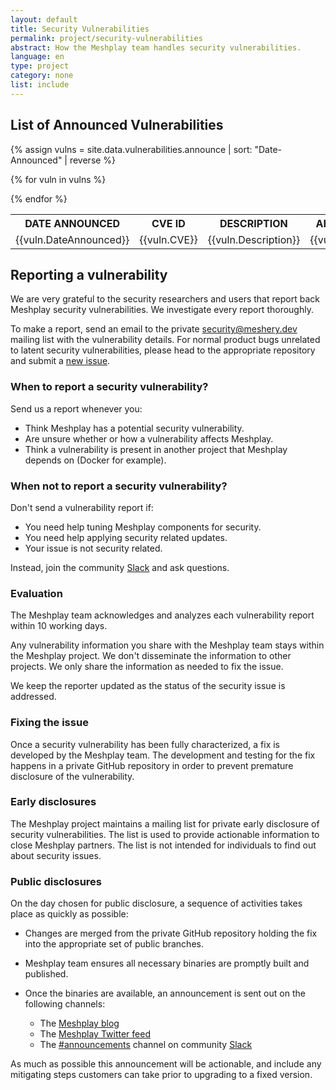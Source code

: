 ```yaml
---
layout: default
title: Security Vulnerabilities
permalink: project/security-vulnerabilities
abstract: How the Meshplay team handles security vulnerabilities.
language: en
type: project
category: none
list: include
---
```


## List of Announced Vulnerabilities


<table>
<tr>
  <th> DATE ANNOUNCED </th>
  <th> CVE ID </th>
  <th> DESCRIPTION </th>
  <th> AFFECTED COMPONENT </th>
  <th> VULNERABLE VERSION </th>
  <th> PATCHED VERSION </th>
  <th> FIX DETAILS </th>
  <th> LINKS </th>
</tr>
{% assign vulns = site.data.vulnerabilities.announce | sort: "Date-Announced" | reverse %}

{% for vuln in vulns %}

<tr>
  <td> {{vuln.DateAnnounced}} </td>
  <td> {{vuln.CVE}} </td>
  <td> {{vuln.Description}} </td>
  <td> {{vuln.AffectedComponent}} </td>
  <td> {{vuln.VulnerableVersion}} </td>
  <td> {{vuln.PatchedVersion}} </td>
  <td> {{vuln.FixDetails}} </td>
  <td> {{vuln.Links}} </td>
</tr>

{% endfor %}
</table>

## Reporting a vulnerability

We are very grateful to the security researchers and users that report
back Meshplay security vulnerabilities. We investigate every report thoroughly.

To make a report, send an email to the private
[security@meshery.dev](mailto:security@meshery.dev)
mailing list with the vulnerability details. For normal product bugs
unrelated to latent security vulnerabilities, please head to
the appropriate repository and submit a [new issue](https://github.com/khulnasoft/meshplay/issues/new/choose).

### When to report a security vulnerability?

Send us a report whenever you:

- Think Meshplay has a potential security vulnerability.
- Are unsure whether or how a vulnerability affects Meshplay.
- Think a vulnerability is present in another project that Meshplay
depends on (Docker for example).

### When not to report a security vulnerability?

Don't send a vulnerability report if:

- You need help tuning Meshplay components for security.
- You need help applying security related updates.
- Your issue is not security related.

Instead, join the community [Slack](https://slack.khulnasoft.com/) and ask questions.

### Evaluation

The Meshplay team acknowledges and analyzes each vulnerability report within 10 working days.

Any vulnerability information you share with the Meshplay team stays
within the Meshplay project. We don't disseminate the information to other
projects. We only share the information as needed to fix the issue.

We keep the reporter updated as the status of the security issue is addressed.

### Fixing the issue

Once a security vulnerability has been fully characterized, a fix is developed by the Meshplay team.
The development and testing for the fix happens in a private GitHub repository in order to prevent
premature disclosure of the vulnerability.

### Early disclosures

The Meshplay project maintains a mailing list for private early disclosure of security vulnerabilities. 
The list is used to provide actionable information to close Meshplay partners. The list is not intended 
for individuals to find out about security issues.

### Public disclosures

On the day chosen for public disclosure, a sequence of activities takes place as quickly as possible:

- Changes are merged from the private GitHub repository holding the fix into the appropriate set of public
branches.

- Meshplay team ensures all necessary binaries are promptly built and published.

- Once the binaries are available, an announcement is sent out on the following channels:
  - The [Meshplay blog](https://khulnasoft.com/blog/)
  - The [Meshplay Twitter feed](https://twitter.com/mesheryio)
  - The [#announcements](https://layer5io.slack.com/archives/CSF3PSZT9) channel on community [Slack](https://slack.khulnasoft.com/)

As much as possible this announcement will be actionable, and include any mitigating steps customers can take prior to upgrading to a fixed version.


